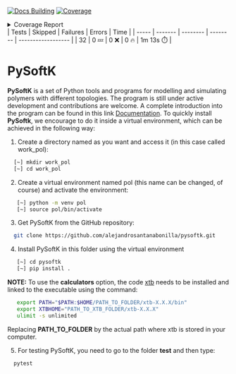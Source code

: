 [![Docs Building](https://github.com/alejandrosantanabonilla/pysoftk/actions/workflows/build_docs.yml/badge.svg)](https://github.com/alejandrosantanabonilla/pysoftk/actions/workflows/build_docs.yml)<!-- Pytest Coverage Comment:Begin -->
<a href="https://github.com/alejandrosantanabonilla/pysoftk/blob/main/README.md"><img alt="Coverage" src="https://img.shields.io/badge/Coverage-90%25-brightgreen.svg" /></a><details><summary>Coverage Report </summary><table><tr><th>File</th><th>Stmts</th><th>Miss</th><th>Cover</th><th>Missing</th></tr><tbody><tr><td colspan="5"><b>/home/runner/.local/lib/python3.9/site-packages/pysoftk/folder_manager</b></td></tr><tr><td>&nbsp; &nbsp;<a href="https://github.com/alejandrosantanabonilla/pysoftk/blob/main//home/runner/.local/lib/python3.9/site-packages/pysoftk/folder_manager/folder_creator.py">folder_creator.py</a></td><td>51</td><td>3</td><td>94%</td><td><a href="https://github.com/alejandrosantanabonilla/pysoftk/blob/main//home/runner/.local/lib/python3.9/site-packages/pysoftk/folder_manager/folder_creator.py#L38">38</a>, <a href="https://github.com/alejandrosantanabonilla/pysoftk/blob/main//home/runner/.local/lib/python3.9/site-packages/pysoftk/folder_manager/folder_creator.py#L153-L154">153&ndash;154</a></td></tr><tr><td colspan="5"><b>/home/runner/.local/lib/python3.9/site-packages/pysoftk/format_printers</b></td></tr><tr><td>&nbsp; &nbsp;<a href="https://github.com/alejandrosantanabonilla/pysoftk/blob/main//home/runner/.local/lib/python3.9/site-packages/pysoftk/format_printers/format_mol.py">format_mol.py</a></td><td>27</td><td>6</td><td>78%</td><td><a href="https://github.com/alejandrosantanabonilla/pysoftk/blob/main//home/runner/.local/lib/python3.9/site-packages/pysoftk/format_printers/format_mol.py#L49-L50">49&ndash;50</a>, <a href="https://github.com/alejandrosantanabonilla/pysoftk/blob/main//home/runner/.local/lib/python3.9/site-packages/pysoftk/format_printers/format_mol.py#L72-L73">72&ndash;73</a>, <a href="https://github.com/alejandrosantanabonilla/pysoftk/blob/main//home/runner/.local/lib/python3.9/site-packages/pysoftk/format_printers/format_mol.py#L95-L96">95&ndash;96</a></td></tr><tr><td colspan="5"><b>/home/runner/.local/lib/python3.9/site-packages/pysoftk/htp_tools</b></td></tr><tr><td>&nbsp; &nbsp;<a href="https://github.com/alejandrosantanabonilla/pysoftk/blob/main//home/runner/.local/lib/python3.9/site-packages/pysoftk/htp_tools/calculator_htp.py">calculator_htp.py</a></td><td>52</td><td>13</td><td>75%</td><td><a href="https://github.com/alejandrosantanabonilla/pysoftk/blob/main//home/runner/.local/lib/python3.9/site-packages/pysoftk/htp_tools/calculator_htp.py#L124-L149">124&ndash;149</a>, <a href="https://github.com/alejandrosantanabonilla/pysoftk/blob/main//home/runner/.local/lib/python3.9/site-packages/pysoftk/htp_tools/calculator_htp.py#L222-L228">222&ndash;228</a></td></tr><tr><td colspan="5"><b>/home/runner/.local/lib/python3.9/site-packages/pysoftk/linear_polymer</b></td></tr><tr><td>&nbsp; &nbsp;<a href="https://github.com/alejandrosantanabonilla/pysoftk/blob/main//home/runner/.local/lib/python3.9/site-packages/pysoftk/linear_polymer/linear_polymer.py">linear_polymer.py</a></td><td>80</td><td>3</td><td>96%</td><td><a href="https://github.com/alejandrosantanabonilla/pysoftk/blob/main//home/runner/.local/lib/python3.9/site-packages/pysoftk/linear_polymer/linear_polymer.py#L194">194</a>, <a href="https://github.com/alejandrosantanabonilla/pysoftk/blob/main//home/runner/.local/lib/python3.9/site-packages/pysoftk/linear_polymer/linear_polymer.py#L250-L251">250&ndash;251</a></td></tr><tr><td>&nbsp; &nbsp;<a href="https://github.com/alejandrosantanabonilla/pysoftk/blob/main//home/runner/.local/lib/python3.9/site-packages/pysoftk/linear_polymer/super_monomer.py">super_monomer.py</a></td><td>51</td><td>7</td><td>86%</td><td><a href="https://github.com/alejandrosantanabonilla/pysoftk/blob/main//home/runner/.local/lib/python3.9/site-packages/pysoftk/linear_polymer/super_monomer.py#L154-L162">154&ndash;162</a></td></tr><tr><td colspan="5"><b>/home/runner/.local/lib/python3.9/site-packages/pysoftk/torsional</b></td></tr><tr><td>&nbsp; &nbsp;<a href="https://github.com/alejandrosantanabonilla/pysoftk/blob/main//home/runner/.local/lib/python3.9/site-packages/pysoftk/torsional/torsional.py">torsional.py</a></td><td>88</td><td>10</td><td>89%</td><td><a href="https://github.com/alejandrosantanabonilla/pysoftk/blob/main//home/runner/.local/lib/python3.9/site-packages/pysoftk/torsional/torsional.py#L59-L60">59&ndash;60</a>, <a href="https://github.com/alejandrosantanabonilla/pysoftk/blob/main//home/runner/.local/lib/python3.9/site-packages/pysoftk/torsional/torsional.py#L238-L249">238&ndash;249</a></td></tr><tr><td><b>TOTAL</b></td><td><b>414</b></td><td><b>42</b></td><td><b>90%</b></td><td>&nbsp;</td></tr></tbody></table></details>
| Tests | Skipped | Failures | Errors | Time |
| ----- | ------- | -------- | -------- | ------------------ |
| 32 | 0 :zzz: | 0 :x: | 0 :fire: | 1m 13s :stopwatch: |
<!-- Pytest Coverage Comment:End -->

# PySoftK


**PySoftK** is a set of Python tools and programs for modelling and simulating polymers with different topologies. The program is still under active 
development and contributions are welcome. A complete introduction into the program can be found in this link [Documentation][1]. To quickly install 
**PySoftk**, we encourage to do it inside a virtual environment, which can be achieved in the following way:

1. Create a directory named as you want and access it (in this case called work_pol):

```bash 
  [~] mkdir work_pol
  [~] cd work_pol
```

2. Create a virtual environment named pol (this name can be changed, of course) and activate the environment:

```bash 
   [~] python -m venv pol
   [~] source pol/bin/activate
```

3. Get PySoftK from the GitHub repository:

```bash 
  git clone https://github.com/alejandrosantanabonilla/pysoftk.git
```

4. Install PySoftK in this folder using the virtual environment

```bash 
   [~] cd pysoftk
   [~] pip install .
```

**NOTE:** To use the **calculators** option, the code [xtb][2] needs to be installed and linked to the executable using the command:

```bash  
   export PATH="$PATH:$HOME/PATH_TO_FOLDER/xtb-X.X.X/bin"
   export XTBHOME="PATH_TO_XTB_FOLDER/xtb-X.X.X"
   ulimit -s unlimited
```

Replacing **PATH_TO_FOLDER** by the actual path where xtb is stored in your computer.
  
5. For testing PySoftK, you need to go to the folder **test** and then type:

```bash 
  pytest
```

[1]: https://alejandrosantanabonilla.github.io/pysoftk/
[2]: https://github.com/grimme-lab/xtb


